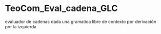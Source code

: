 # TeoCom_Eval_cadena_GLC
evaluador de cadenas dada una gramatica libre de contexto por derivación por la izquierda
